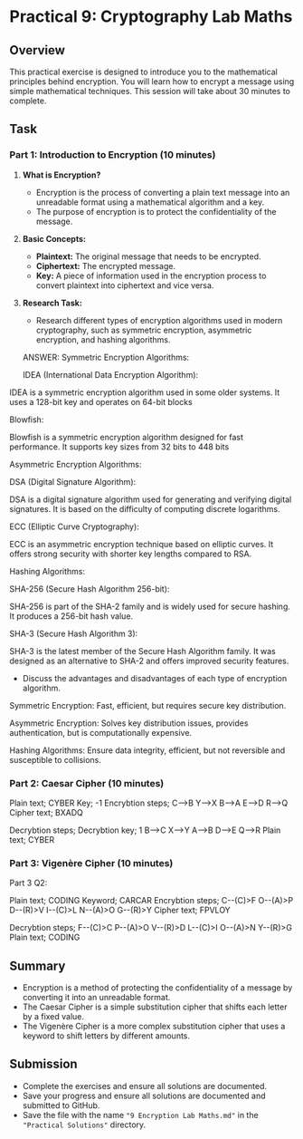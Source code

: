 # Practical 9: Cryptography Lab Maths

## Overview

This practical exercise is designed to introduce you to the mathematical principles behind encryption. You will learn how to encrypt a message using simple mathematical techniques. This session will take about 30 minutes to complete.

## Task

### Part 1: Introduction to Encryption (10 minutes)

1. **What is Encryption?**
   - Encryption is the process of converting a plain text message into an unreadable format using a mathematical algorithm and a key.
   - The purpose of encryption is to protect the confidentiality of the message.

2. **Basic Concepts:**
   - **Plaintext:** The original message that needs to be encrypted.
   - **Ciphertext:** The encrypted message.
   - **Key:** A piece of information used in the encryption process to convert plaintext into ciphertext and vice versa.

3. **Research Task:**
   - Research different types of encryption algorithms used in modern cryptography, such as symmetric encryption, asymmetric encryption, and hashing algorithms.

   ANSWER:
   Symmetric Encryption Algorithms:

   IDEA (International Data Encryption Algorithm):

IDEA is a symmetric encryption algorithm used in some older systems.
It uses a 128-bit key and operates on 64-bit blocks

   Blowfish:

Blowfish is a symmetric encryption algorithm designed for fast performance.
It supports key sizes from 32 bits to 448 bits

Asymmetric Encryption Algorithms:

DSA (Digital Signature Algorithm):

DSA is a digital signature algorithm used for generating and verifying digital signatures.
It is based on the difficulty of computing discrete logarithms.

ECC (Elliptic Curve Cryptography):

ECC is an asymmetric encryption technique based on elliptic curves.
It offers strong security with shorter key lengths compared to RSA.

Hashing Algorithms:

SHA-256 (Secure Hash Algorithm 256-bit):

SHA-256 is part of the SHA-2 family and is widely used for secure hashing.
It produces a 256-bit hash value.

SHA-3 (Secure Hash Algorithm 3):

SHA-3 is the latest member of the Secure Hash Algorithm family.
It was designed as an alternative to SHA-2 and offers improved security features.

   - Discuss the advantages and disadvantages of each type of encryption algorithm.

   Symmetric Encryption: Fast, efficient, but requires secure key distribution.

Asymmetric Encryption: Solves key distribution issues, provides authentication, but is computationally expensive.

Hashing Algorithms: Ensure data integrity, efficient, but not reversible and susceptible to collisions.

### Part 2: Caesar Cipher (10 minutes)

Plain text; CYBER
Key; -1
Encrybtion steps;
C-->B
Y-->X
B-->A
E-->D
R-->Q
Cipher text; BXADQ

Decrybtion steps;
Decrybtion key; 1
B-->C
X-->Y
A-->B
D-->E
Q-->R
Plain text; CYBER

### Part 3: Vigenère Cipher (10 minutes)



Part 3 Q2:

Plain text; CODING
Keyword; CARCAR
Encrybtion steps;
C--(C)>F
O--(A)>P
D--(R)>V
I--(C)>L
N--(A)>O
G--(R)>Y
Cipher text; FPVLOY

Decrybtion steps;
F--(C)>C
P--(A)>O
V--(R)>D
L--(C)>I
O--(A)>N
Y--(R)>G
Plain text; CODING

## Summary

- Encryption is a method of protecting the confidentiality of a message by converting it into an unreadable format.
- The Caesar Cipher is a simple substitution cipher that shifts each letter by a fixed value.
- The Vigenère Cipher is a more complex substitution cipher that uses a keyword to shift letters by different amounts.

## Submission

- Complete the exercises and ensure all solutions are documented.
- Save your progress and ensure all solutions are documented and submitted to GitHub.
- Save the file with the name `"9 Encryption Lab Maths.md"` in the `"Practical Solutions"` directory.
